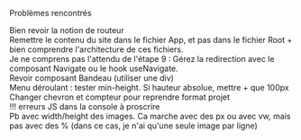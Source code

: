 Problèmes rencontrés

Bien revoir la notion de routeur
<br />
Remettre le contenu du site dans le fichier App, et pas dans le fichier Root + bien comprendre l'architecture de ces fichiers.
<br />
Je ne comprens pas l'attendu de l'étape 9 : Gérez la redirection avec le composant Navigate ou le hook useNavigate.
<br />
Revoir composant Bandeau (utiliser une div)
<br />
Menu déroulant : tester min-height. Si hauteur absolue, mettre + que 100px
<br />
Changer chevron et compteur pour reprendre format projet
<br />
!!! erreurs JS dans la console à proscrire
<br />
Pb avec width/height des images. Ca marche avec des px ou avec vw, mais pas avec des % (dans ce cas, je n'ai qu'une seule image par ligne)

